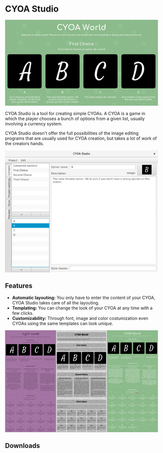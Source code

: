 # CYOA Studio

![Sample image](img/Sample.png)

CYOA Studio is a tool for creating simple CYOAs.
A CYOA is a game in which the player chooses a bunch of options from a given list, usually involving a currency system.

CYOA Studio doesn't offer the full possibilities of the image editing programs that are usually used for CYOA creation, but takes a lot of work of the creators hands.

![Image of the program](img/MainScreen.png)

## Features

* **Automatic layouting:** You only have to enter the content of your CYOA, CYOA Studio takes care of all the layouting.
* **Templating:** You can change the look of your CYOA at any time with a few clicks.
* **Customizability:** Through font, image and color costumization even CYOAs using the same templates can look unique.

![Image showing the same project in multiple styles](img/Diversity.png)

## Downloads
